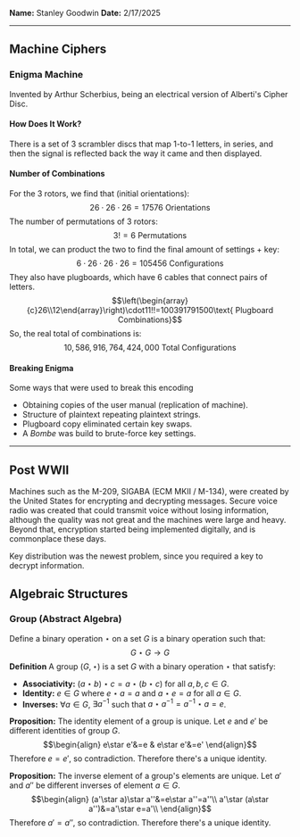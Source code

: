 **Name:** Stanley Goodwin
**Date:** 2/17/2025

---
## Machine Ciphers
### Enigma Machine
Invented by Arthur Scherbius, being an electrical version of Alberti's Cipher Disc.
#### How Does It Work?
There is a set of 3 scrambler discs that map 1-to-1 letters, in series, and then the signal is reflected back the way it came and then displayed.
#### Number of Combinations
For the 3 rotors, we find that (initial orientations):
$$26\cdot26\cdot26=17576\text{ Orientations}$$
The number of permutations of 3 rotors:
$$3!=6\text{ Permutations}$$
In total, we can product the two to find the final amount of settings + key:
$$6\cdot26\cdot26\cdot26=105456\text{ Configurations}$$
They also have plugboards, which have 6 cables that connect pairs of letters.
$$\left(\begin{array}{c}26\\12\end{array}\right)\cdot11!!=100391791500\text{ Plugboard Combinations}$$
So, the real total of combinations is:
$$10,586,916,764,424,000\text{ Total Configurations}$$
#### Breaking Enigma
Some ways that were used to break this encoding
 - Obtaining copies of the user manual (replication of machine).
 - Structure of plaintext repeating plaintext strings.
 - Plugboard copy eliminated certain key swaps.
 - A *Bombe* was build to brute-force key settings.

---

## Post WWII
Machines such as the M-209, SIGABA (ECM MKII / M-134), were created by the United States for encrypting and decrypting messages.
Secure voice radio was created that could transmit voice without losing information, although the quality was not great and the machines were large and heavy.
Beyond that, encryption started being implemented digitally, and is commonplace these days.

Key distribution was the newest problem, since you required a key to decrypt information.



## Algebraic Structures
### Group (Abstract Algebra)
Define a binary operation $\star$ on a set $G$ is a binary operation such that:
$$G\star G\rightarrow G$$
**Definition**
A group $(G,\star)$ is a set $G$ with a binary operation $\star$ that satisfy:
 - **Associativity:**  $(a\star b)\star c=a\star(b\star c)$ for all $a,b,c\in G$.
 - **Identity:**           $e\in G$ where $e\star a=a$ and $a\star e=a$ for all $a\in G$.
 - **Inverses:**          $\forall a\in G$, $\exists a^{-1}$ such that $a\star a^{-1}=a^{-1}\star a=e$.

**Proposition:** The identity element of a group is unique.
Let $e$ and $e'$ be different identities of group $G$.
$$\begin{align}
e\star e'&=e & e\star e'&=e'
\end{align}$$
Therefore $e=e'$, so contradiction. Therefore there's a unique identity.

**Proposition:** The inverse element of a group's elements are unique.
Let $a'$ and $a''$ be different inverses of element $a\in G$.
$$\begin{align}
(a'\star a)\star a''&=e\star a''=a''\\
a'\star (a\star a'')&=a'\star e=a'\\
\end{align}$$
Therefore $a'=a''$, so contradiction. Therefore there's a unique identity.
